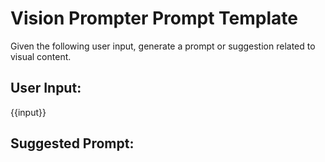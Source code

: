 # Vision Prompter Prompt Template

Given the following user input, generate a prompt or suggestion related to visual content.

## User Input:
{{input}}

## Suggested Prompt:
